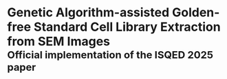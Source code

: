 # Genetic Algorithm-assisted Golden-free Standard Cell Library Extraction from SEM Images<br><sub>Official implementation of the ISQED 2025 paper</sub>




